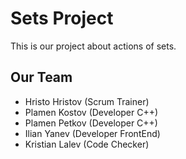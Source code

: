 # Sets Project
This is our project about actions of sets. 

## Our Team

- Hristo Hristov (Scrum Trainer)
- Plamen Kostov (Developer C++)
- Plamen Petkov (Developer C++)
- Ilian Yanev (Developer FrontEnd)
- Kristian Lalev (Code Checker)
